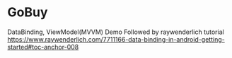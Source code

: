 # GoBuy
DataBinding, ViewModel(MVVM) Demo
Followed by raywenderlich tutorial
https://www.raywenderlich.com/7711166-data-binding-in-android-getting-started#toc-anchor-008
